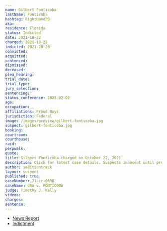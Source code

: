 ```yaml
---
name: Gilbert Fonticoba
lastName: Fonticoba
hashtag: RightHandPB
aka:
residence: Florida
status: Indicted
date: 2021-10-22
charged: 2021-10-22
indicted: 2021-10-26
convicted:
acquitted:
sentenced:
dismissed:
deceased:
plea_hearing:
trial_date:
trial_type:
jury_selection:
sentencing:
status_conference: 2023-02-02
age:
occupation:
affiliations: Proud Boys
jurisdiction: Federal
image: /images/preview/gilbert-fonticoba.jpg
suspect: gilbert-fonticoba.jpg
booking:
courtroom:
courthouse:
raid:
perpwalk:
quote:
title: Gilbert Fonticoba charged on October 22, 2021
description: Click for latest case details. Suspects innocent until proven guilty.
author: seditiontrack
layout: suspect
published: true
caseNumber: 21-cr-0638
caseName: USA v. FONTICOBA
judge: Timothy J. Kelly
videos:
charges:
sentence:
---
```

- [News Report](https://www.miaminewtimes.com/news/proud-boys-threaten-rat-enrique-tarrio-if-he-returns-to-miami-13355782)
- [Indictment](https://storage.courtlistener.com/recap/gov.uscourts.flsd.602289/gov.uscourts.flsd.602289.1.0.pdf)
